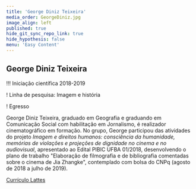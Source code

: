 ```yaml
---
title: 'George Diniz Teixeira'
media_order: GeorgeDiniz.jpg
image_align: left
published: true
hide_git_sync_repo_link: true
hide_hypothesis: false
menu: 'Easy Content'
---
```


## George Diniz Teixeira

!!! Iniciação científica 2018-2019

! Linha de pesquisa: Imagem e história

! Egresso

George Diniz Teixeira, graduado em Geografia e graduando em Comunicação Social com habilitação em Jornalismo, é realizador cinematográfico em formação. No grupo, George participou das atividades do projeto _Imagem e direitos humanos: consciência da humanidade, memórias de violações e projeções de dignidade no cinema e no audiovisual_, apresentado ao Edital PIBIC UFBA 01/2018, desenvolvendo o plano de trabalho "Elaboração de filmografia e de bibliografia comentadas sobre o cinema de Jia Zhangke", contemplado com bolsa do CNPq (agosto de 2018 a julho de 2019).

[Currículo Lattes](http://lattes.cnpq.br/5236916087888494?classes=btn,btn-primary,btn-lg)
